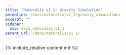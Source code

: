 ```yaml
---
title: "Naturalis v1.1: Gravity Simulation"
permalink: /docs/naturalis/v1_1/gravity_simulation/
excerpt: ""
sidebar:
  nav: docs_naturalis_v1_1
parent_url: /docs/naturalis/v1_1/
---
```


{% include_relative content.md %}
